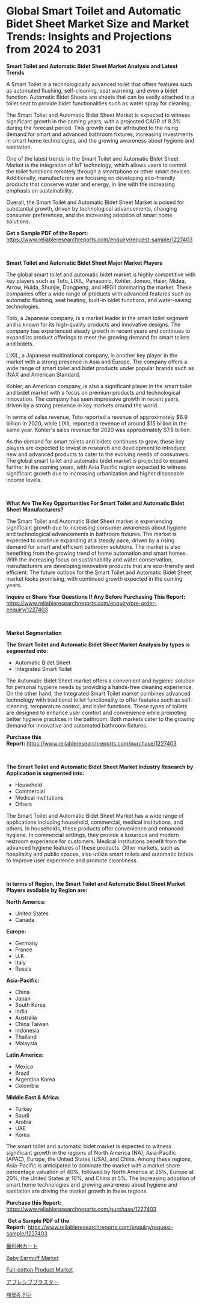 <p><h1>Global Smart Toilet and Automatic Bidet Sheet Market Size and Market Trends: Insights and Projections from 2024 to 2031</h1></p><p><strong>Smart Toilet and Automatic Bidet Sheet Market Analysis and Latest Trends</strong></p>
<p><p>A Smart Toilet is a technologically advanced toilet that offers features such as automated flushing, self-cleaning, seat warming, and even a bidet function. Automatic Bidet Sheets are sheets that can be easily attached to a toilet seat to provide bidet functionalities such as water spray for cleaning.</p><p>The Smart Toilet and Automatic Bidet Sheet Market is expected to witness significant growth in the coming years, with a projected CAGR of 8.3% during the forecast period. This growth can be attributed to the rising demand for smart and advanced bathroom fixtures, increasing investments in smart home technologies, and the growing awareness about hygiene and sanitation.</p><p>One of the latest trends in the Smart Toilet and Automatic Bidet Sheet Market is the integration of IoT technology, which allows users to control the toilet functions remotely through a smartphone or other smart devices. Additionally, manufacturers are focusing on developing eco-friendly products that conserve water and energy, in line with the increasing emphasis on sustainability.</p><p>Overall, the Smart Toilet and Automatic Bidet Sheet Market is poised for substantial growth, driven by technological advancements, changing consumer preferences, and the increasing adoption of smart home solutions.</p></p>
<p><strong>Get a Sample PDF of the Report:&nbsp;</strong> <a href="https://www.reliableresearchreports.com/enquiry/request-sample/1227403">https://www.reliableresearchreports.com/enquiry/request-sample/1227403</a></p>
<p>&nbsp;</p>
<p><strong>Smart Toilet and Automatic Bidet Sheet Major Market Players</strong></p>
<p><p>The global smart toilet and automatic bidet market is highly competitive with key players such as Toto, LIXIL, Panasonic, Kohler, Jomoo, Haier, Midea, Arrow, Huida, Shunjie, Dongpeng, and HEGII dominating the market. These companies offer a wide range of products with advanced features such as automatic flushing, seat heating, built-in bidet functions, and water-saving technologies.</p><p>Toto, a Japanese company, is a market leader in the smart toilet segment and is known for its high-quality products and innovative designs. The company has experienced steady growth in recent years and continues to expand its product offerings to meet the growing demand for smart toilets and bidets.</p><p>LIXIL, a Japanese multinational company, is another key player in the market with a strong presence in Asia and Europe. The company offers a wide range of smart toilet and bidet products under popular brands such as INAX and American Standard.</p><p>Kohler, an American company, is also a significant player in the smart toilet and bidet market with a focus on premium products and technological innovation. The company has seen impressive growth in recent years, driven by a strong presence in key markets around the world.</p><p>In terms of sales revenue, Toto reported a revenue of approximately $6.9 billion in 2020, while LIXIL reported a revenue of around $15 billion in the same year. Kohler's sales revenue for 2020 was approximately $7.5 billion.</p><p>As the demand for smart toilets and bidets continues to grow, these key players are expected to invest in research and development to introduce new and advanced products to cater to the evolving needs of consumers. The global smart toilet and automatic bidet market is projected to expand further in the coming years, with Asia Pacific region expected to witness significant growth due to increasing urbanization and higher disposable income levels.</p></p>
<p>&nbsp;</p>
<p><strong>What Are The Key Opportunities For Smart Toilet and Automatic Bidet Sheet Manufacturers?</strong></p>
<p><p>The Smart Toilet and Automatic Bidet Sheet market is experiencing significant growth due to increasing consumer awareness about hygiene and technological advancements in bathroom fixtures. The market is expected to continue expanding at a steady pace, driven by a rising demand for smart and efficient bathroom solutions. The market is also benefiting from the growing trend of home automation and smart homes. With the increasing focus on sustainability and water conservation, manufacturers are developing innovative products that are eco-friendly and efficient. The future outlook for the Smart Toilet and Automatic Bidet Sheet market looks promising, with continued growth expected in the coming years.</p></p>
<p><strong>Inquire or Share Your Questions If Any Before Purchasing This Report:</strong> <a href="https://www.reliableresearchreports.com/enquiry/pre-order-enquiry/1227403">https://www.reliableresearchreports.com/enquiry/pre-order-enquiry/1227403</a></p>
<p>&nbsp;</p>
<p><strong>Market Segmentation</strong></p>
<p><strong>The Smart Toilet and Automatic Bidet Sheet Market Analysis by types is segmented into:</strong></p>
<p><ul><li>Automatic Bidet Sheet</li><li>Integrated Smart Toilet</li></ul></p>
<p><p>The Automatic Bidet Sheet market offers a convenient and hygienic solution for personal hygiene needs by providing a hands-free cleaning experience. On the other hand, the Integrated Smart Toilet market combines advanced technology with traditional toilet functionality to offer features such as self-cleaning, temperature control, and bidet functions. These types of toilets are designed to enhance user comfort and convenience while promoting better hygiene practices in the bathroom. Both markets cater to the growing demand for innovative and automated bathroom fixtures.</p></p>
<p><strong>Purchase this Report:&nbsp;</strong><a href="https://www.reliableresearchreports.com/purchase/1227403">https://www.reliableresearchreports.com/purchase/1227403</a></p>
<p>&nbsp;</p>
<p><strong>The Smart Toilet and Automatic Bidet Sheet Market Industry Research by Application is segmented into:</strong></p>
<p><ul><li>Household</li><li>Commercial</li><li>Medical Institutions</li><li>Others</li></ul></p>
<p><p>The Smart Toilet and Automatic Bidet Sheet Market has a wide range of applications including household, commercial, medical institutions, and others. In households, these products offer convenience and enhanced hygiene. In commercial settings, they provide a luxurious and modern restroom experience for customers. Medical institutions benefit from the advanced hygiene features of these products. Other markets, such as hospitality and public spaces, also utilize smart toilets and automatic bidets to improve user experience and promote cleanliness.</p></p>
<p>&nbsp;</p>
<p><strong>In terms of Region, the Smart Toilet and Automatic Bidet Sheet Market Players available by Region are:</strong></p>
<p>
    <p> <strong> North America: </strong>
        <ul>
            <li>United States</li>
            <li>Canada</li>
        </ul>
        </p> 
    <p> <strong> Europe: </strong>
        <ul>
            <li>Germany</li>
            <li>France</li>
            <li>U.K.</li>
            <li>Italy</li>
            <li>Russia</li>
        </ul>
        </p> 
    <p> <strong> Asia-Pacific: </strong>
        <ul>
            <li>China</li>
            <li>Japan</li>
            <li>South Korea</li>
            <li>India</li>
            <li>Australia</li>
            <li>China Taiwan</li>
            <li>Indonesia</li>
            <li>Thailand</li>
            <li>Malaysia</li>
        </ul>
        </p> 
    <p> <strong> Latin America: </strong>
        <ul>
            <li>Mexico</li>
            <li>Brazil</li>
            <li>Argentina Korea</li>
            <li>Colombia</li>
        </ul>
        </p> 
    <p> <strong> Middle East & Africa: </strong>
        <ul>
            <li>Turkey</li>
            <li>Saudi</li>
            <li>Arabia</li>
            <li>UAE</li>
            <li>Korea</li>
        </ul>
    </p>
    </p>
<p><p>The smart toilet and automatic bidet market is expected to witness significant growth in the regions of North America (NA), Asia-Pacific (APAC), Europe, the United States (USA), and China. Among these regions, Asia-Pacific is anticipated to dominate the market with a market share percentage valuation of 40%, followed by North America at 25%, Europe at 20%, the United States at 10%, and China at 5%. The increasing adoption of smart home technologies and growing awareness about hygiene and sanitation are driving the market growth in these regions.</p></p>
<p><strong>Purchase this Report: </strong><a href="https://www.reliableresearchreports.com/purchase/1227403">https://www.reliableresearchreports.com/purchase/1227403</a></p>
<p>&nbsp;<strong>Get a Sample PDF of the Report:&nbsp;&nbsp;</strong><a href="https://www.reliableresearchreports.com/enquiry/request-sample/1227403">https://www.reliableresearchreports.com/enquiry/request-sample/1227403</a></p>
<p><strong></strong></p>
<p><p><a href="https://github.com/ReyesKohler20231/Market-Research-Report-List-1/blob/main/78472857387.md">歯科用カート</a></p><p><a href="https://github.com/jhcraigie/Market-Research-Report-List-2/blob/main/baby-earmuff-market.md">Baby Earmuff Market</a></p><p><a href="https://github.com/sonuprakash1/Market-Research-Report-List-2/blob/main/full-cotton-product-market.md">Full-cotton Product Market</a></p><p><a href="https://github.com/adcxff01450218/Market-Research-Report-List-1/blob/main/11741737386.md">アブレシブブラスター</a></p><p><a href="https://github.com/jntpkh496620/Market-Research-Report-List-1/blob/main/32521576319.md">패혈증 진단</a></p></p>